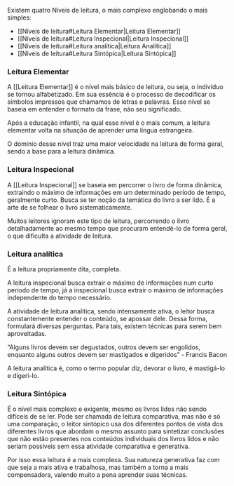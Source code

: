Existem quatro Níveis de leitura, o mais complexo englobando o mais simples:
- [[Níveis de leitura#Leitura Elementar|Leitura Elementar]]
- [[Níveis de leitura#Leitura Inspecional|Leitura Inspecional]]
- [[Níveis de leitura#Leitura analítica|Leitura Analítica]]
- [[Níveis de leitura#Leitura Sintópica|Leitura Sintópica]]

### Leitura Elementar
A [[Leitura Elementar]] é o nível mais básico de leitura, ou seja, o indivíduo se tornou alfabetizado. Em sua essência é o processo de decodificar os símbolos impressos que chamamos de letras e palavras. Esse nível se baseia em entender o formato da frase, não seu significado.

Após a educação infantil, na qual esse nível é o mais comum, a leitura elementar volta na situação de aprender uma língua estrangeira.

O domínio desse nível traz uma maior velocidade na leitura de forma geral, sendo a base para a leitura dinâmica.

### Leitura Inspecional

A [[Leitura Inspecional]] se baseia em percorrer o livro de forma dinâmica, extraindo o máximo de informações em um determinado período de tempo, geralmente curto. Busca se ter noção da temática do livro a ser lido. É a arte de se folhear o livro sistematicamente.

Muitos leitores ignoram este tipo de leitura, percorrendo o livro detalhadamente ao mesmo tempo que procuram entendê-lo de forma geral, o que dificulta a atividade de leitura.


### Leitura analítica

É a leitura propriamente dita, completa. 

A leitura inspecional busca extrair o máximo de informações num curto período de tempo, já a inspecional busca extrair o máximo de informações independente do tempo necessário.

A atividade de leitura analítica, sendo intensamente ativa, o leitor busca constantemente entender o conteúdo, se apossar dele. Dessa forma, formulará diversas perguntas. Para tais, existem técnicas para serem bem aproveitadas.

“Alguns livros devem ser degustados, outros devem ser engolidos, enquanto alguns outros devem ser mastigados e digeridos” - Francis Bacon

A leitura analítica é, como o termo popular diz, devorar o livro, é mastigá-lo e digeri-lo.

  
### Leitura Sintópica

É o nível mais complexo e exigente, mesmo os livros lidos não sendo difíceis de se ler.
Pode ser chamada de leitura comparativa, mas não é só uma comparação, o leitor sintópico usa dos diferentes pontos de vista dos diferentes livros que abordam o mesmo assunto para sintetizar conclusões que não estão presentes nos conteúdos individuais dos livros lidos e não seriam possíveis sem essa atividade comparativa e generativa.

Por isso essa leitura é a mais complexa. Sua natureza generativa faz com que seja a mais ativa e trabalhosa, mas também a torna a mais compensadora, valendo muito a pena aprender suas técnicas.


